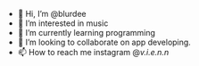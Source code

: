 - 👋 Hi, I’m @blurdee
- 👀 I’m interested in music
- 🌱 I’m currently learning programming
- 💞️ I’m looking to collaborate on app developing.
- 📫 How to reach me instagram @_v.i.e.n.n_

<!---
blurdee/blurdee is a ✨ special ✨ repository because its `README.md` (this file) appears on your GitHub profile.
You can click the Preview link to take a look at your changes.
--->
